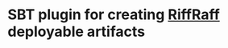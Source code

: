 SBT plugin for creating [RiffRaff](https://github.com/guardian/deploy) deployable artifacts
===========================================================================================
